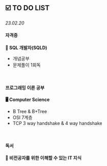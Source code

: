 ## ☑️ TO DO LIST
*23.02.20*

#### 자격증
<strong>💾 SQL 개발자(SQLD)</strong>
  - 개념공부
  - 문제풀이 1회독

<br>

#### 프로그래밍 이론 공부
<strong>🖥️ Computer Science</strong>
  - B Tree & B+Tree
  - OSI 7계층
  - TCP 3 way handshake & 4 way handshake

<br>

#### 독서
<strong>🔖 비전공자를 위한 이해할 수 있는 IT 지식</strong>